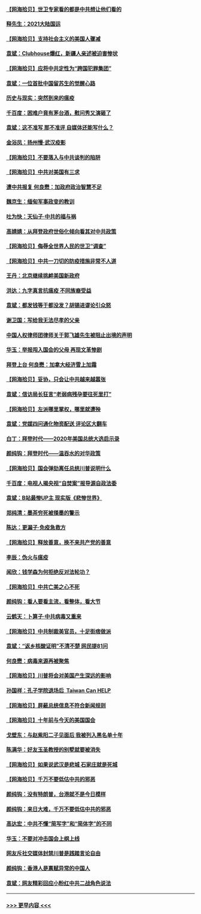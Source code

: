 #### [【网海拾贝】世卫专家看的都是中共想让他们看的](../pages/nsc993/n12744865.md?t=02110851) 
#### [释先生：2021大陆国运](../pages/nsc993/n12744813.md?t=02110851) 
#### [【网海拾贝】支持社会主义的美国人骤减](../pages/nsc993/n12742476.md?t=02110851) 
#### [袁斌：Clubhouse爆红，新疆人亲述被迫害惨状](../pages/nsc993/n12742407.md?t=02110851) 
#### [【网海拾贝】应将中共定性为“跨国犯罪集团”](../pages/nsc993/n12740430.md?t=02110851) 
#### [袁斌：一位首批中国留苏生的觉醒心路](../pages/nsc993/n12740396.md?t=02110851) 
#### [历史与现实：突然到来的瘟疫](../pages/nsc993/n12738507.md?t=02110851) 
#### [千百度：困难户竟有茅台酒，慰问秀又演砸了](../pages/nsc993/n12738362.md?t=02110851) 
#### [袁斌：这不准写 那不准评 自媒体还能写什么？](../pages/nsc993/n12737833.md?t=02110851) 
#### [金浴凤：扬州慢‧武汉疫影](../pages/nsc993/n12737248.md?t=02110851) 
#### [【网海拾贝】不要落入与中共谈判的陷阱](../pages/nsc993/n12735229.md?t=02110851) 
#### [【网海拾贝】中共对美国有三求](../pages/nsc993/n12735197.md?t=02110851) 
#### [遭中共报复 何良懋：加政府政治智慧不足](../pages/nsc993/n12734323.md?t=02110851) 
#### [魏京生：缅甸军事政变的教训](../pages/nsc993/n12732470.md?t=02110851) 
#### [吐为快：天仙子·中共的福与祸](../pages/nsc993/n12732165.md?t=02110851) 
#### [高婧婧：从拜登政府世俗化倾向看其对中共政策](../pages/nsc993/n12730028.md?t=02110851) 
#### [【网海拾贝】侮辱全世界人民的世卫“调查”](../pages/nsc993/n12727884.md?t=02110851) 
#### [【网海拾贝】中共一刀切的防疫措施非常不人道](../pages/nsc993/n12724879.md?t=02110851) 
#### [王丹：北京继续挑衅美国新政府](../pages/nsc993/n12722456.md?t=02110851) 
#### [洪达：九字真言抗瘟疫 不同族裔受益](../pages/nsc993/n12722448.md?t=02110851) 
#### [袁斌：都发钱等于都没发？胡锡进谬论引众怒](../pages/nsc993/n12722393.md?t=02110851) 
#### [谢卫国：写给我无法尽孝的父亲](../pages/nsc993/n12720325.md?t=02110851) 
#### [中国人权律师团律师关于郭飞雄先生被阻止出境的声明](../pages/nsc993/n12720203.md?t=02110851) 
#### [华玉：举报闯入国会的父母 再现文革惨剧](../pages/nsc993/n12719070.md?t=02110851) 
#### [拜登上台 何良懋：加拿大经济雪上加霜](../pages/nsc993/n12718943.md?t=02110851) 
#### [【网海拾贝】妥协，只会让中共越来越嚣张](../pages/nsc993/n12717392.md?t=02110851) 
#### [袁斌：信访局长狂言“老弱病残孕要往死里打”](../pages/nsc993/n12717343.md?t=02110851) 
#### [【网海拾贝】左派哪里掌权，哪里就遭殃](../pages/nsc993/n12715009.md?t=02110851) 
#### [袁斌：党媒四问通化物资配送 评论区大翻车](../pages/nsc993/n12714950.md?t=02110851) 
#### [白丁：拜登时代——2020年美国总统大选启示录](../pages/nsc993/n12714920.md?t=02110851) 
#### [颜纯钩：拜登时代——温吞水的对华政策](../pages/nsc993/n12713245.md?t=02110851) 
#### [【网海拾贝】国会弹劾离任总统川普说明什么](../pages/nsc993/n12712816.md?t=02110851) 
#### [千百度：电视人揭央视“自焚案”报导源自政法委](../pages/nsc993/n12709760.md?t=02110851) 
#### [袁斌：B站最惨UP主 现实版《悲惨世界》](../pages/nsc993/n12709686.md?t=02110851) 
#### [郑纯清：墨茶穷死被搽墨的警示](../pages/nsc993/n12709262.md?t=02110851) 
#### [陈达：更漏子·免疫急救方](../pages/nsc993/n12709244.md?t=02110851) 
#### [【网海拾贝】释放善意，换不来共产党的善意](../pages/nsc993/n12708361.md?t=02110851) 
#### [李辰：伪火与瘟疫](../pages/nsc993/n12707981.md?t=02110851) 
#### [闻欣：钱学森为何拒绝反对法轮功？](../pages/nsc993/n12707407.md?t=02110851) 
#### [【网海拾贝】中共亡美之心不死](../pages/nsc993/n12707621.md?t=02110851) 
#### [颜纯钩：看人要看主流，看整体，看大节](../pages/nsc993/n12707536.md?t=02110851) 
#### [云鹤天：卜算子‧中共病毒又重来](../pages/nsc993/n12707408.md?t=02110851) 
#### [【网海拾贝】中共制裁美官员，十足街痞做派](../pages/nsc993/n12705115.md?t=02110851) 
#### [袁斌：“返乡核酸证明”不清不楚 网民提81问](../pages/nsc993/n12704982.md?t=02110851) 
#### [何良懋：病毒来源再被聚焦](../pages/nsc993/n12704944.md?t=02110851) 
#### [【网海拾贝】川普将会对美国产生深远的影响](../pages/nsc993/n12703045.md?t=02110851) 
#### [孙国祥：孔子学院退场后  Taiwan Can HELP](../pages/nsc993/n12702430.md?t=02110851) 
#### [【网海拾贝】屏蔽总统信息不符合新闻规则](../pages/nsc993/n12699998.md?t=02110851) 
#### [【网海拾贝】十年前与今天的美国国会](../pages/nsc993/n12696993.md?t=02110851) 
#### [戈壁东：与赵紫阳二子见面后 我被列入黑名单十年](../pages/nsc993/n12696215.md?t=02110851) 
#### [陈满华：好友玉圣教授的别墅就要被消失](../pages/nsc993/n12695411.md?t=02110851) 
#### [【网海拾贝】如果说武汉是悲城 石家庄就是死城](../pages/nsc993/n12694589.md?t=02110851) 
#### [【网海拾贝】千万不要低估中共的邪恶](../pages/nsc993/n12692771.md?t=02110851) 
#### [颜纯钩：没有特朗普，台港就不是今日模样](../pages/nsc993/n12692678.md?t=02110851) 
#### [颜纯钩：来日大难，千万不要低估中共的邪恶](../pages/nsc993/n12692080.md?t=02110851) 
#### [高达宏：中共不懂“简写字”和“简体字”的不同](../pages/nsc993/n12692068.md?t=02110851) 
#### [华玉：不要对冲击国会上纲上线](../pages/nsc993/n12689948.md?t=02110851) 
#### [网友斥社交媒体封禁川普是践踏言论自由](../pages/nsc993/n12687482.md?t=02110851) 
#### [颜纯钩：香港人是禀赋异常的中国人](../pages/nsc993/n12685142.md?t=02110851) 
#### [袁斌：网友精彩回应小粉红中共二战角色说法](../pages/nsc993/n12684994.md?t=02110851) 

----
#### [ >>> 更早内容 <<< ](../indexes/nsc993-earlier.md)
